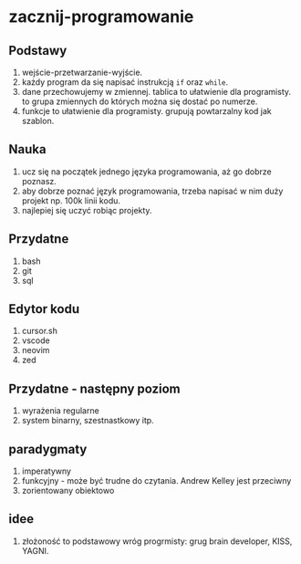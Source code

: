 # zacznij-programowanie

## Podstawy

1. wejście-przetwarzanie-wyjście.
2. każdy program da się napisać instrukcją `if` oraz `while`.
3. dane przechowujemy w zmiennej. tablica to ułatwienie dla programisty. to grupa zmiennych do których można się dostać po numerze.
4. funkcje to ułatwienie dla programisty. grupują powtarzalny kod jak szablon.

## Nauka

1. ucz się na początek jednego języka programowania, aż go dobrze poznasz.
2. aby dobrze poznać język programowania, trzeba napisać w nim duży projekt np. 100k linii kodu.
3. najlepiej się uczyć robiąc projekty.

## Przydatne

1. bash
2. git
3. sql

## Edytor kodu

1. cursor.sh
2. vscode
3. neovim
4. zed

## Przydatne - następny poziom

1. wyrażenia regularne
2. system binarny, szestnastkowy itp.

## paradygmaty

1. imperatywny
2. funkcyjny - może być trudne do czytania. Andrew Kelley jest przeciwny
3. zorientowany obiektowo

## idee

1. złożoność to podstawowy wróg progrmisty: grug brain developer, KISS, YAGNI.

